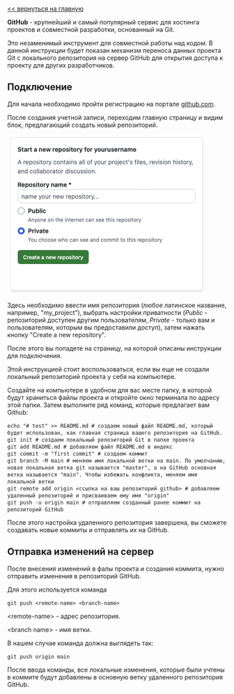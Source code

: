 [<< вернуться на главную](./readme.md)

**GitHub** - крупнейший и самый популярный сервис для хостинга проектов и совместной разработки, основанный на Git.

Это незаменимый инструмент для совместной работы над кодом. В данной инструкции будет показан механизм переноса данных проекта Git с локального репозитория на сервер GitHub для открытия доступа к проекту для других разработчиков.

## Подключение

Для начала необходимо пройти регистрацию на портале [github.com](https://github.com/).

После создания учетной записи, переходим главную страницу и видим блок, предлагающий создать новый репозиторий.

![github_add_new_repo.png](./assets/github_add_new_repo.png)

Здесь необходимо ввести имя репозитория (любое латинское название, например, "my_project"), выбрать настройки приватности (*Public* - репозиторий доступен другим пользователям, *Private* - только вам и пользователям, которым вы предоставили доступ), затем нажать кнопку "Create a new repository".

После этого вы попадете на страницу, на которой описаны инструкции для подключения.

Этой инструкцией стоит воспользоваться, если вы еще не создали локальный репозиторий проекта у себя на компьютере.

Создайте на компьютере в удобном для вас месте папку, в которой будут храниться файлы проекта и откройте окно терминала по адресу этой папки. Затем выполните ряд команд, которые предлагает вам Github:

```shell
echo "# test" >> README.md # создаем новый файл README.md, который будет использован, как главная страница вашего репозитория на GitHub.
git init # создаем локальный репозиторий Git в папке проекта
git add README.md # добавляем файл README.md в индекс
git commit -m "first commit" # создаем коммит
git branch -M main # меняем имя локальной ветки на main. По умолчанию, новая локальная ветка git называется "master", а на GitHub основная ветка называется "main". Чтобы избежать конфликта, меняем имя локальной ветки 
git remote add origin <ссылка на ваш репозиторий github> # добавляем удаленный репозиторий и присваиваем ему имя "origin"
git push -u origin main # отправляем созданный ранее коммит на репозиторий GitHub
```

После этого настройка удаленного репозитория завершена, вы сможете создавать новые коммиты и отправлять их на GitHub.

## Отправка изменений на сервер

После внесения изменений в фалы проекта и создания коммита, нужно отправить изменения в репозиторий GitHub.

Для этого используется команда 

```shell
git push <remote-name> <branch-name>
```

\<remote-name\> - адрес репозитория.

\<branch name\> - имя ветки.

В нашем случае команда должна выглядеть так:

```shell
git push origin main
```

После ввода команды, все локальные изменения, которые были учтены в коммите будут добавлены в основную ветку удаленного репозитория GitHub.
